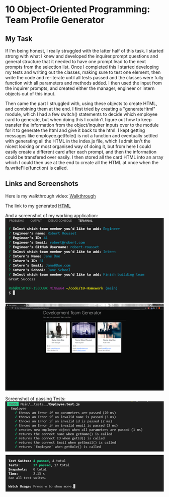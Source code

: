 # 10 Object-Oriented Programming: Team Profile Generator

## My Task

If I'm being honest, I really struggled with the latter half of this task.
I started strong with what I knew and developed the inquirer.prompt questions and general structure that it needed to have one prompt lead to the next prompts from the selection list. Once I completed this I started developing my tests and writing out the classes, making sure to test one element, then write the code and re-iterate until all tests passed and the classes were fully function with all parameters and methods added. I then used the input from the inquirer prompts, and created either the manager, engineer or intern objects out of this input.

Then came the part I struggled with, using these objects to create HTML, and combining them at the end. I first tried by creating a "generateHtml" module, which I had a few switch() statements to decide which employee card to generate, but when doing this I couldn't figure out how to keep transfer the information from the object/inquirer inputs over to the module for it to generate the html and give it back to the html. I kept getting messages like employee.getRole() is not a function and eventually settled with generating all the HTML in the index.js file, which I admit isn't the nicest looking or most organised way of doing it, but from here I could easily create a different card after each prompt, and then the information could be transfered over easily. I then stored all the card HTML into an array which I could then use at the end to create all the HTML at once when the fs.writeFile(function) is called.

## Links and Screenshots

Here is my walkthrough video: [Walkthrough](https://drive.google.com/file/d/1VFlg1Jiomg2AEMMvn6ArzpoByIn5zZiF/view?usp=sharing)

The link to my generated [HTML](https://robert-rousset.github.io/Team-Profile-Generator/)

And a screenshot of my working application: ![Screenshot](./develop/dist/images/ApplicationScreenshot.png)
![AnotherScreenshot](./develop/dist/images/HtmlScreenshot.png)

Screenshot of passing Tests: ![Tests](./develop/dist/images/Tests.png)
